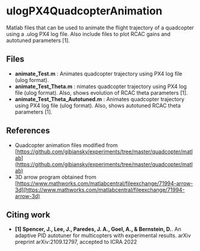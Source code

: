 # ulogPX4QuadcopterAnimation
Matlab files that can be used to animate the flight trajectory of a quadcopter using a .ulog PX4 log file. Also include files to plot RCAC gains and autotuned parameters [1].

## Files
* **animate_Test.m** : Animates quadcopter trajectory using PX4 log file (ulog format).
* **animate_Test_Theta.m** : nimates quadcopter trajectory using PX4 log file (ulog format). Also, shows evolution of RCAC theta parameters [1].
* **animate_Test_Theta_Autotuned.m** : Animates quadcopter trajectory using PX4 log file (ulog format). Also, shows autotuned RCAC theta parameters [1].

## References

* Quadcopter animation files modified from [https://github.com/gibiansky/experiments/tree/master/quadcopter/matlab](https://github.com/gibiansky/experiments/tree/master/quadcopter/matlab)
* 3D arrow program obtained from [https://www.mathworks.com/matlabcentral/fileexchange/71994-arrow-3d](https://www.mathworks.com/matlabcentral/fileexchange/71994-arrow-3d)

## Citing work

* **[1] Spencer, J., Lee, J., Paredes, J. A., Goel, A., & Bernstein, D.**. An adaptive PID autotuner for multicopters with experimental results. arXiv preprint arXiv:2109.12797, accepted to ICRA 2022
